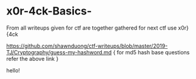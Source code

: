 # x0r-4ck-Basics-
From all writeups given for ctf are together gathered for next ctf use x0r}{4ck


https://github.com/shawnduong/ctf-writeups/blob/master/2019-TJ/Cryptography/guess-my-hashword.md
{ for md5 hash base questions refer the above link }

hello!
